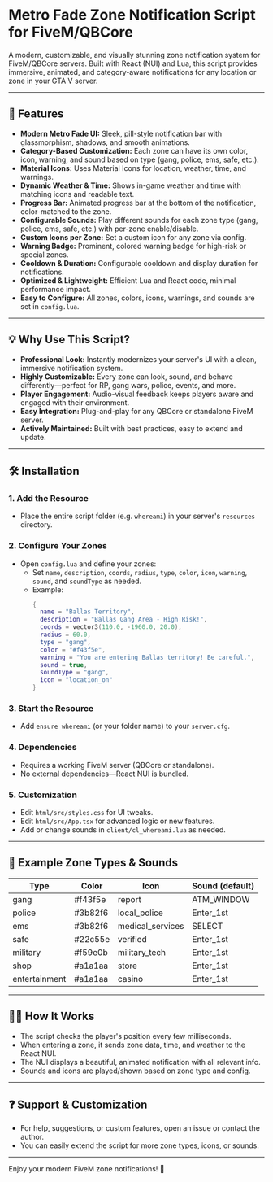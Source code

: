 # Metro Fade Zone Notification Script for FiveM/QBCore

A modern, customizable, and visually stunning zone notification system for FiveM/QBCore servers. Built with React (NUI) and Lua, this script provides immersive, animated, and category-aware notifications for any location or zone in your GTA V server.

---

## 🚀 Features

- **Modern Metro Fade UI:** Sleek, pill-style notification bar with glassmorphism, shadows, and smooth animations.
- **Category-Based Customization:** Each zone can have its own color, icon, warning, and sound based on type (gang, police, ems, safe, etc.).
- **Material Icons:** Uses Material Icons for location, weather, time, and warnings.
- **Dynamic Weather & Time:** Shows in-game weather and time with matching icons and readable text.
- **Progress Bar:** Animated progress bar at the bottom of the notification, color-matched to the zone.
- **Configurable Sounds:** Play different sounds for each zone type (gang, police, ems, safe, etc.) with per-zone enable/disable.
- **Custom Icons per Zone:** Set a custom icon for any zone via config.
- **Warning Badge:** Prominent, colored warning badge for high-risk or special zones.
- **Cooldown & Duration:** Configurable cooldown and display duration for notifications.
- **Optimized & Lightweight:** Efficient Lua and React code, minimal performance impact.
- **Easy to Configure:** All zones, colors, icons, warnings, and sounds are set in `config.lua`.

---

## 💡 Why Use This Script?

- **Professional Look:** Instantly modernizes your server's UI with a clean, immersive notification system.
- **Highly Customizable:** Every zone can look, sound, and behave differently—perfect for RP, gang wars, police, events, and more.
- **Player Engagement:** Audio-visual feedback keeps players aware and engaged with their environment.
- **Easy Integration:** Plug-and-play for any QBCore or standalone FiveM server.
- **Actively Maintained:** Built with best practices, easy to extend and update.

---

## 🛠️ Installation

### 1. **Add the Resource**
- Place the entire script folder (e.g. `whereami`) in your server's `resources` directory.

### 2. **Configure Your Zones**
- Open `config.lua` and define your zones:
  - Set `name`, `description`, `coords`, `radius`, `type`, `color`, `icon`, `warning`, `sound`, and `soundType` as needed.
  - Example:
    ```lua
    {
      name = "Ballas Territory",
      description = "Ballas Gang Area - High Risk!",
      coords = vector3(110.0, -1960.0, 20.0),
      radius = 60.0,
      type = "gang",
      color = "#f43f5e",
      warning = "You are entering Ballas territory! Be careful.",
      sound = true,
      soundType = "gang",
      icon = "location_on"
    }
    ```

### 3. **Start the Resource**
- Add `ensure whereami` (or your folder name) to your `server.cfg`.

### 4. **Dependencies**
- Requires a working FiveM server (QBCore or standalone).
- No external dependencies—React NUI is bundled.

### 5. **Customization**
- Edit `html/src/styles.css` for UI tweaks.
- Edit `html/src/App.tsx` for advanced logic or new features.
- Add or change sounds in `client/cl_whereami.lua` as needed.

---

## 📝 Example Zone Types & Sounds
| Type      | Color      | Icon           | Sound (default)         |
|-----------|------------|----------------|------------------------|
| gang      | #f43f5e    | report         | ATM_WINDOW             |
| police    | #3b82f6    | local_police   | Enter_1st              |
| ems       | #3b82f6    | medical_services| SELECT                |
| safe      | #22c55e    | verified       | Enter_1st              |
| military  | #f59e0b    | military_tech  | Enter_1st              |
| shop      | #a1a1aa    | store          | Enter_1st              |
| entertainment | #a1a1aa| casino         | Enter_1st              |

---

## 🧑‍💻 How It Works
- The script checks the player's position every few milliseconds.
- When entering a zone, it sends zone data, time, and weather to the React NUI.
- The NUI displays a beautiful, animated notification with all relevant info.
- Sounds and icons are played/shown based on zone type and config.

---

## ❓ Support & Customization
- For help, suggestions, or custom features, open an issue or contact the author.
- You can easily extend the script for more zone types, icons, or sounds.

---

Enjoy your modern FiveM zone notifications! 🚦
